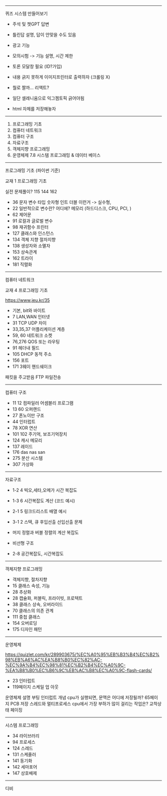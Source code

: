 ----------------------------------------
퀴즈 시스템 만들어보기
- 주석 및 챗GPT 답변
- 틀린답 설명, 답이 안맞을 수도 있음 


- 광고 기능
- 모의시험 -> 기능 설명, 시간 제한
- 토론 모달창 필요 (ID?가입)



- 내용 긁지 못하게 이미지프린터로 출력하자 (크롤링 X)


- 뭘로 짤까... 리액트?
- 일단 셀레니움으로 익그젬토픽 긁어야됨
- html 자체를 저장해놓자

























-------------------------
1. 프로그래밍 기초
2. 컴퓨터 네트워크
3. 컴퓨터 구조
4. 자료구조
5. 객체지향 프로그래밍
6. 운영체제
7.8 시스템 프로그래밍 & 데이터 베이스

-------------------
프로그래밍 기초 (파이썬 기준)

교재 1 프로그래밍 기초 


실전 문제풀이?
115 
144
162



- 36 문자 변수 타입 숫자형 인트 더블 이런거 -> 실수형, 
- 22 일반적으로 변수란? 어디에? 메모리 (하드디스크, CPU, PCI, )
- 62 제어문 
- 91 로컬과 글로벌 변수
- 98 재귀함수 프린터
- 127 클래스와 인스턴스
- 134 객체 지향 절차지향
- 138 생성자와 소멸자
- 153 상속관계
- 162 트라이
- 181 직렬화




------------------------------------------
컴퓨터 네트워크

교재 4 프로그래밍 기초 

https://www.jeu.kr/35


- 기본, bit와 바이트
- 7 LAN,WAN 인터넷
- 31 TCP UDP 차이
- 33,35,37 어플리케이션 계층
- 59, 60 네트워크 소켓
- 76,276 QOS 또는 라우팅
- 91 헤더내 필드
- 105 DHCP 동적 주소
- 156 포트
- 171 3웨이 핸드쉐이크

패킷을 주고받음
FTP 파일전송



-----------------------------------
컴퓨터 구조

- 11 12 컴파일러 어셈블리 프로그램
- 13 60 오퍼랜드
- 27 폰노이만 구조
- 44 인터럽트
- 78 XOR 연산 
- 101 102 주기억, 보조기억장치
- 124 캐시 메모리
- 137 레이드
- 176 das nas san
- 275 분산 시스템
- 307 가상화

----------------------------------
자료구조

- 1-2 4 빅오,세타,오메가 시간 복잡도
- 1-3 6 시간복잡도 계산 (코드 예시)
- 2-1 5 링크드리스트 배열 예시
- 3-1 2 스택, 큐 후입선출 선입선출 문제
- 머지 정렬과 버블 정렬의 계산 복잡도
- 비선형 구조


- 2-8 공간복잡도, 시간복잡도


------------------------------------------
객체지향 프로그래밍

- 객체지향, 절차지향
- 15 클래스 속성, 기능
- 28 추상화
- 28 캡슐화, 퍼블릭, 프라이빗, 프로텍트
- 38 클래스 상속, 오버라이드
- 70 클래스의 의존 관계
- 111 중첩 클래스
- 154 오버로딩
- 175 디자인 패턴


---------------------------------------------
운영체제

https://quizlet.com/kr/289903675/%EC%A0%95%EB%B3%B4%EC%B2%98%EB%A6%AC%EA%B8%B0%EC%82%AC-%EC%9A%B4%EC%98%81%EC%B2%B4%EC%A0%9C-%EA%B8%B0%EC%B6%9C%EB%AC%B8%EC%A0%9C-flash-cards/

- 23 인터럽트
- 119페이지 스케일 업 아웃


운영체제 설명
부팅
인터럽트 개념
cpu가 실행되면, 문맥은 어디에 저장될까? 65페이지 PCB 저장
스레드와 멀티프로세스
cpu에서 가장 부하가 많이 걸리는 작업은?
교착상태
페이징

--------------------------------------------------------------

시스템 프로그래밍 

- 34 라이브러리
- 94 프로세스
- 124 스레드
- 131 스케줄러
- 141 동기화
- 142 세마포어
- 147 상호배제


------------
디비














